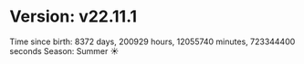 # Version: v22.11.1
Time since birth: 8372 days, 200929 hours, 12055740 minutes, 723344400 seconds
Season: Summer ☀️
